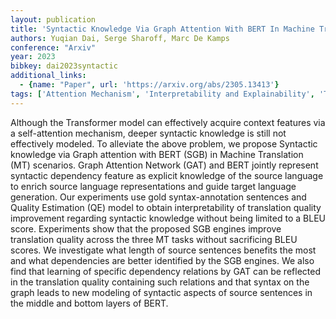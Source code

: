 ```yaml
---
layout: publication
title: 'Syntactic Knowledge Via Graph Attention With BERT In Machine Translation'
authors: Yuqian Dai, Serge Sharoff, Marc De Kamps
conference: "Arxiv"
year: 2023
bibkey: dai2023syntactic
additional_links:
  - {name: "Paper", url: 'https://arxiv.org/abs/2305.13413'}
tags: ['Attention Mechanism', 'Interpretability and Explainability', 'Transformer', 'BERT', 'Model Architecture', 'Applications', 'Pretraining Methods']
---
```

Although the Transformer model can effectively acquire context features via a
self-attention mechanism, deeper syntactic knowledge is still not effectively
modeled. To alleviate the above problem, we propose Syntactic knowledge via
Graph attention with BERT (SGB) in Machine Translation (MT) scenarios. Graph
Attention Network (GAT) and BERT jointly represent syntactic dependency feature
as explicit knowledge of the source language to enrich source language
representations and guide target language generation. Our experiments use gold
syntax-annotation sentences and Quality Estimation (QE) model to obtain
interpretability of translation quality improvement regarding syntactic
knowledge without being limited to a BLEU score. Experiments show that the
proposed SGB engines improve translation quality across the three MT tasks
without sacrificing BLEU scores. We investigate what length of source sentences
benefits the most and what dependencies are better identified by the SGB
engines. We also find that learning of specific dependency relations by GAT can
be reflected in the translation quality containing such relations and that
syntax on the graph leads to new modeling of syntactic aspects of source
sentences in the middle and bottom layers of BERT.
